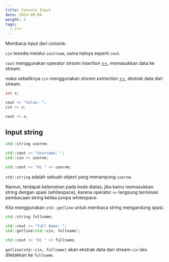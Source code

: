 ```yaml
---
title: Console Input
date: 2024-08-04
weight: 4
tags:
  - C++
---
```


Membaca input dari console.

`cin` tesedia melalui `iostream`, sama halnya seperti `cout`.

`cout` menggunakan operator *stream insertion* [<<](https://en.cppreference.com/w/cpp/io/basic_ostream/operator_ltlt), memasukkan data ke stream.

maka sebaliknya `cin` menggunakan *stream extraction* [>>](https://en.cppreference.com/w/cpp/io/basic_istream/operator_gtgt), ekstrak data dari stream.

```cpp
int x;

cout << "Value: ";
cin >> x;

cout << x;
```

## Input string

```cpp
std::string usernm;

std::cout << "Username: ";
std::cin >> usernm;

std::cout << "Hi " << usernm;
```

`std::string` adalah sebuah object yang menampung `usernm`.

Namun, terdapat kelemahan pada kode diatas, jika kamu memasukkan string dengan spasi (whitespace), karena operator `>>` langsung terminasi pembacaan string ketika jumpa whitespace.

Kita menggunakan `std::getline` untuk membaca string mengandung spasi.

```cpp
std::string fullname;

std::cout << "Full Name: ";
std::getline(std::cin, fullname);

std::cout << "Hi " << fullname;
```

`getline(std::cin, fullname)` akan ekstrak data dari stream `cin` lalu diletakkan ke `fullname`.